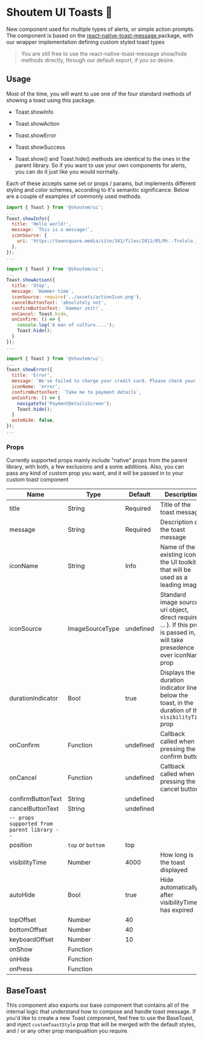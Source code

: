 # Shoutem UI Toasts :bread:

New component used for multiple types of alerts, or simple action prompts. The component is based on the [react-native-toast-message ](https://github.com/calintamas/react-native-toast-message)package, with our wrapper implementation defining custom styled toast types

> You are still free to use the react-native-toast-message show/hide methods directly, through our default export, if you so desire.

## Usage

Most of the time, you will want to use one of the four standard methods of showing a toast using this package.

- Toast.showInfo
- Toast.showAction
- Toast.showError
- Toast.showSuccess

- Toast.show() and Toast.hide() methods are identical to the ones in the parent library. So if you want to use your own components for alerts, you can do it just like you would normally.

Each of these accepts same set or props / params, but implements different styling and color schemes, according to it's semantic significance. Below are a couple of examples of commonly used methods.

```jsx
import { Toast } from '@shoutem/ui';
...
Toast.showInfo({
  title: 'Hello world!',
  message: `This is a message!`,
  iconSource: { 
    uri: 'https://townsquare.media/site/341/files/2012/05/Mr.-Trololo.jpg',
  },
});
...
```

```jsx
import { Toast } from '@shoutem/ui';
...
Toast.showAction({
  title: 'Stop',
  message: `Hammer time`,
  iconSource: require('../assets/actionIcon.png'),
  cancelButtonText: 'absolutely not',
  confirmButtonText: `Hammer zeit!`,
  onCancel: Toast.hide,
  onConfirm: () => {
    console.log('A man of culture....');
    Toast.hide();
  }
});
...
```

```jsx
import { Toast } from '@shoutem/ui';
...
Toast.showError({
  title: 'Error',
  message: `We've failed to charge your credit card. Please check your CC data`,
  iconName: 'error',
  confirmButtonText: `Take me to payment details`,
  onConfirm: () => {
    navigateTo('PaymentDetailsScreen');
    Toast.hide();
  }
  autoHide: false,
});
...
```


### Props

Currently supported props mainly include "native" props from the parent library, with both, a few exclusions and a some additions. Also, you can pass any kind of custom prop you want, and it will be passed in to your custom toast component

| **Name**                                    | **Type**          | **Default** | **Description**                                                                                                                  |
|---------------------------------------------|-------------------|-------------|----------------------------------------------------------------------------------------------------------------------------------|
| title                                       | String            | Required    | Title of the toast message                                                                                                       |
| message                                     | String            | Required    | Description of the toast message                                                                                                 |
| iconName                                    | String            | Info        | Name of the existing icon in the UI toolkit that will be used as a leading image                                                 |
| iconSource                                  | ImageSourceType   | undefined   | Standard image source ( uri object, direct require, ... ). If this prop is passed in, it will take presedence over iconName prop |
| durationIndicator                           | Bool              | true        | Displays the duration indicator line below the toast, in the duration of the `visibilityTime` prop                               |
| onConfirm                                   | Function          | undefined   | Callback called when pressing the confirm button                                                                                 |
| onCancel                                    | Function          | undefined   | Callback called when pressing the cancel button                                                                                  |
| confirmButtonText                           | String            | undefined   |                                                                                                                                  |
| cancelButtonText                            | String            | undefined   |                                                                                                                                  |
| `-- props supported from parent library --` |                   |             |                                                                                                                                  |
| position                                    | `top` or `bottom` | top         |                                                                                                                                  |
| visibilityTime                              | Number            | 4000        | How long is the toast displayed                                                                                                  |
| autoHide                                    | Bool              | true        | Hide automatically after visibilityTime has expired                                                                              |
| topOffset                                   | Number            | 40          |                                                                                                                                  |
| bottomOffset                                | Number            | 40          |                                                                                                                                  |
| keyboardOffset                              | Number            | 10          |                                                                                                                                  |
| onShow                                      | Function          |             |                                                                                                                                  |
| onHide                                      | Function          |             |                                                                                                                                  |
| onPress                                     | Function          |             |                                                                                                                                  |

## BaseToast

This component also exports our base component that contains all of the internal logic that understand how to compose and handle toast message. If you'd like to create a new Toast component, feel free to use the BaseToast, and inject `customToastStyle` prop that will be merged with the default styles, and / or any other prop manipualtion you require. 



